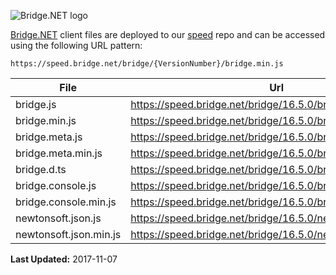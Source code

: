 ![Bridge.NET logo](https://speed.bridge.net/identity/bridgedotnet-sh.png)


[Bridge.NET](https://bridge.net) client files are deployed to our [speed](https://github.com/bridgedotnet/speed.bridge.net/tree/master/bridge) repo and can be accessed using the following URL pattern:

```
https://speed.bridge.net/bridge/{VersionNumber}/bridge.min.js
```

File | Url
---- | ----
bridge.js | https://speed.bridge.net/bridge/16.5.0/bridge.js
bridge.min.js | https://speed.bridge.net/bridge/16.5.0/bridge.min.js
bridge.meta.js | https://speed.bridge.net/bridge/16.5.0/bridge.meta.js
bridge.meta.min.js | https://speed.bridge.net/bridge/16.5.0/bridge.meta.min.js
bridge.d.ts | https://speed.bridge.net/bridge/16.5.0/bridge.d.ts
bridge.console.js | https://speed.bridge.net/bridge/16.5.0/bridge.console.js
bridge.console.min.js | https://speed.bridge.net/bridge/16.5.0/bridge.console.min.js
newtonsoft.json.js | https://speed.bridge.net/bridge/16.5.0/newtonsoft.json.js
newtonsoft.json.min.js | https://speed.bridge.net/bridge/16.5.0/newtonsoft.json.min.js

**Last Updated:** 2017-11-07
